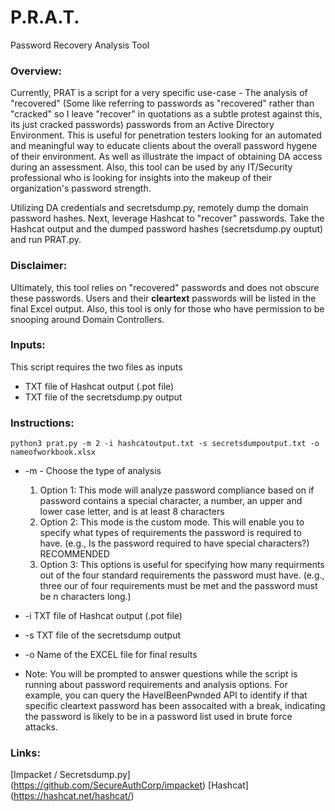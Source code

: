 # P.R.A.T.
Password Recovery Analysis Tool

### Overview:
Currently, PRAT is a script for a very specific use-case - The analysis of "recovered" (Some like referring to passwords as "recovered" rather than "cracked" so I leave "recover" in quotations as a subtle protest against this, its just cracked passwords) passwords from an Active Directory Environment. This is useful for penetration testers looking for an automated and meaningful way to educate clients about the overall password hygene of their environment. As well as illustrate the impact of obtaining DA access during an assessment. Also, this tool can be used by any IT/Security professional who is looking for insights into the makeup of their organization's password strength. 

Utilizing DA credentials and secretsdump.py, remotely dump the domain password hashes. Next, leverage Hashcat to "recover" passwords. Take the Hashcat output and the dumped password hashes (secretsdump.py ouptut) and run PRAT.py. 

### Disclaimer:
Ultimately, this tool relies on "recovered" passwords and does not obscure these passwords. Users and their **cleartext** passwords will be listed in the final Excel output. Also, this tool is only for those who have permission to be snooping around Domain Controllers.

### Inputs:
This script requires the two files as inputs
- TXT file of Hashcat output (.pot file)
- TXT file of the secretsdump.py output

### Instructions: 
`python3 prat.py -m 2 -i hashcatoutput.txt -s secretsdumpoutput.txt -o nameofworkbook.xlsx`

- -m - Choose the type of analysis 
     1. Option 1: This mode will analyze password compliance based on if password contains a special character, a number, an upper and lower case letter, and is at least 8 characters 
     2. Option 2: This mode is the custom mode. This will enable you to specify what types of requirements the password is required to have. (e.g., Is the password required to have special characters?) RECOMMENDED
     3. Option 3: This options is useful for specifying how many requirments out of the four standard requirements the password must have. (e.g., three our of four requirements must be met and the password must be n characters long.)

- -i TXT file of Hashcat output (.pot file)
- -s TXT file of the secretsdump output
- -o Name of the EXCEL file for final results
- Note: You will be prompted to answer questions while the script is running about password requirements and analysis options. For example, you can query the HaveIBeenPwnded API to identify if that specific cleartext password has been assocaited with a break, indicating the password is likely to be in a password list used in brute force attacks.

### Links:
[Impacket / Secretsdump.py] (https://github.com/SecureAuthCorp/impacket)
[Hashcat] (https://hashcat.net/hashcat/)


